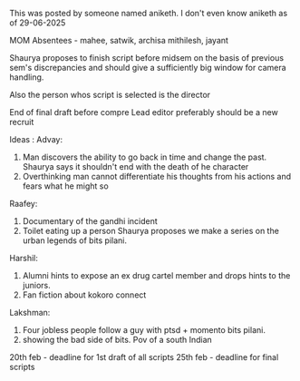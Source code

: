 This was posted by someone named aniketh. I don't even know aniketh as of 29-06-2025


MOM 
Absentees - mahee,  satwik, archisa  mithilesh, jayant 

Shaurya proposes to finish script before midsem on the basis of previous sem's discrepancies  and should give a sufficiently big window for camera handling. 

Also the person whos script is selected is the director 

End of final draft before compre
Lead editor preferably should be a new recruit

Ideas : 
 Advay:
1) Man discovers the ability to go back in time and change the past.
Shaurya says it shouldn't end with the death of he character
2) Overthinking man cannot differentiate his thoughts from his actions and fears what he might so 

Raafey:
1) Documentary of the gandhi incident
2)  Toilet eating up a person
Shaurya proposes we make a series on the urban legends of bits pilani. 

Harshil:
1) Alumni hints to expose an ex drug cartel member and drops hints to the juniors. 
2) Fan fiction about kokoro connect

Lakshman:
1) Four jobless people follow a guy with ptsd + momento bits pilani. 
2) showing the bad side of bits. Pov of a south Indian 

20th feb - deadline for 1st draft of all scripts
25th feb - deadline for final scripts
